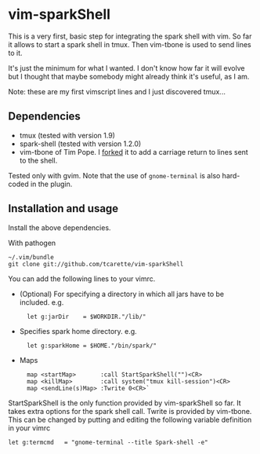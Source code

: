 # vim-sparkShell

This is a very first, basic step for integrating the spark shell with vim.
So far it allows to start a spark shell in tmux. Then vim-tbone is used to
send lines to it.

It's just the minimum for what I wanted. I don't know how far it will
evolve but I thought that maybe somebody might already think it's useful,
as I am.

Note: these are my first vimscript lines and I just discovered tmux...

## Dependencies

* tmux         (tested with version 1.9)
* spark-shell  (tested with version 1.2.0)
* vim-tbone of Tim Pope. I [forked](https://github.com/tcarette/vim-tbone)
it to add a carriage return to lines sent to the shell.

Tested only with gvim. Note that the use of `gnome-terminal` is also
hard-coded in the plugin.

## Installation and usage

Install the above dependencies.

With pathogen

    ~/.vim/bundle
    git clone git://github.com/tcarette/vim-sparkShell

You can add the following lines to your vimrc.
	
* (Optional) For specifying a directory in which all jars have to be
included. e.g.

		let g:jarDir    = $WORKDIR."/lib/"

* Specifies spark home directory. e.g.

		let g:sparkHome = $HOME."/bin/spark/"

* Maps

		map <startMap>       :call StartSparkShell("")<CR>
		map <killMap>        :call system("tmux kill-session")<CR>
		map <sendLine(s)Map> :Twrite 0<CR>`
		
StartSparkShell is the only function provided by vim-sparkShell so far. It takes extra options for
the spark shell call. Twrite is provided by vim-tbone. This can be changed by putting and editing
the following variable definition in your vimrc

    let g:termcmd   = "gnome-terminal --title Spark-shell -e"
